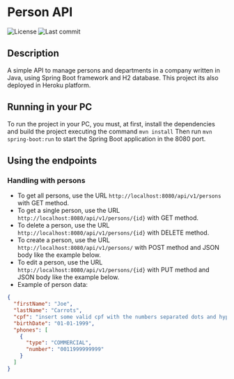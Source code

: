 # Person API

![License](https://img.shields.io/github/license/kleysonfmadruga/personapi)
![Last commit](https://img.shields.io/github/last-commit/kleysonfmadruga/personapi)

## Description
A simple API to manage persons and departments in a company written in Java, using Spring Boot framework and H2 database. This project its also deployed in Heroku platform.

## Running in your PC
To run the project in your PC, you must, at first, install the dependencies and build the project executing the command ```mvn install```
Then run ```mvn spring-boot:run``` to start the Spring Boot application in the 8080 port.

## Using the endpoints
### Handling with persons
- To get all persons, use the URL ```http://localhost:8080/api/v1/persons``` with GET method.
- To get a single person, use the URL ```http://localhost:8080/api/v1/persons/{id}``` with GET method.
- To delete a person, use the URL ```http://localhost:8080/api/v1/persons/{id}``` with DELETE method.
- To create a person, use the URL ```http://localhost:8080/api/v1/persons/``` with POST method and JSON body like the example below.
- To edit a person, use the URL ```http://localhost:8080/api/v1/persons/{id}``` with PUT method and JSON body like the example below.
- Example of person data:
```json
{
  "firstName": "Joe",
  "lastName": "Carrots",
  "cpf": "insert some valid cpf with the numbers separated dots and hyphen",
  "birthDate": "01-01-1999",
  "phones": [
    {
      "type": "COMMERCIAL",
      "number": "0011999999999"
    }
  ]
}
```
